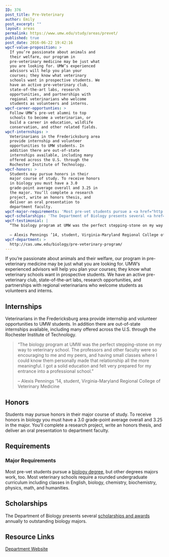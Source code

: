 ```yaml
---
ID: 376
post_title: Pre-Veterinary
author: Emily
post_excerpt: ""
layout: areas
permalink: https://www.umw.edu/study/areas/prevet/
published: true
post_date: 2016-06-22 19:42:16
wpcf-value-proposition: >
  If you’re passionate about animals and
  their welfare, our program in
  pre-veterinary medicine may be just what
  you are looking for. UMW’s experienced
  advisors will help you plan your
  courses; they know what veterinary
  schools want in prospective students. We
  have an active pre-veterinary club,
  state-of-the-art labs, research
  opportunities, and partnerships with
  regional veterinarians who welcome
  students as volunteers and interns.
wpcf-career-opportunties: >
  Follow UMW’s pre-vet alumni to top
  schools to become a veterinarian, or
  build a career in education, wildlife
  conservation, and other related fields.
wpcf-internships: >
  Veterinarians in the Fredericksburg area
  provide internship and volunteer
  opportunities to UMW students. In
  addition there are out-of-state
  internships available, including many
  offered across the U.S. through the
  Rochester Institute of Technology.
wpcf-honors: >
  Students may pursue honors in their
  major course of study. To receive honors
  in biology you must have a 3.0
  grade-point average overall and 3.25 in
  the major. You’ll complete a research
  project, write an honors thesis, and
  deliver an oral presentation to
  department faculty.
wpcf-major-requirements: 'Most pre-vet students pursue a <a href="http://cas.umw.edu/biology/">biology degree</a>, but other degrees majors work, too. Most veterinary schools require a rounded undergraduate curriculum including classes in English, biology, chemistry, biochemistry, physics, math, and humanities.'
wpcf-scholarships: 'The Department of Biology presents several <a href="http://cas.umw.edu/biology/awards-scholarships/">scholarships and awards</a> annually to outstanding biology majors.'
wpcf-testimonial: |
  “The biology program at UMW was the perfect stepping-stone on my way to veterinary school. The professors and other faculty were so encouraging to me and my peers, and having small classes where I could know them personally made that relationship all the more meaningful. I got a solid education and felt very prepared for my entrance into a professional school.”
  
  – Alexis Pennings ’14, student, Virginia-Maryland Regional College of Veterinary Medicine
wpcf-department: >
  http://cas.umw.edu/biology/pre-veterinary-program/
---
```


<!-- Types Custom Fields: -->

<!-- value-proposition -->
If you’re passionate about animals and their welfare, our program in pre-veterinary medicine may be just what you are looking for. UMW’s experienced advisors will help you plan your courses; they know what veterinary schools want in prospective students. We have an active pre-veterinary club, state-of-the-art labs, research opportunities, and partnerships with regional veterinarians who welcome students as volunteers and interns.
<!-- End value-proposition -->

<!-- internships -->
<h2>Internships</h2>Veterinarians in the Fredericksburg area provide internship and volunteer opportunities to UMW students. In addition there are out-of-state internships available, including many offered across the U.S. through the Rochester Institute of Technology.
<!-- End internships -->

<!-- testimonial -->
<blockquote class="program-testimonial">
  “The biology program at UMW was the perfect stepping-stone on my way to veterinary school. The professors and other faculty were so encouraging to me and my peers, and having small classes where I could know them personally made that relationship all the more meaningful. I got a solid education and felt very prepared for my entrance into a professional school.”

– Alexis Pennings ’14, student, Virginia-Maryland Regional College of Veterinary Medicine
</blockquote>
<!-- End testimonial -->

<!-- honors -->
<h2>Honors</h2>Students may pursue honors in their major course of study. To receive honors in biology you must have a 3.0 grade-point average overall and 3.25 in the major. You’ll complete a research project, write an honors thesis, and deliver an oral presentation to department faculty.
<!-- End honors -->

<!-- requirements -->
<h2>Requirements</h2>
<!-- major-requirements -->
<h3>Major Requirements</h3>Most pre-vet students pursue a <a href="http://cas.umw.edu/biology/">biology degree</a>, but other degrees majors work, too. Most veterinary schools require a rounded undergraduate curriculum including classes in English, biology, chemistry, biochemistry, physics, math, and humanities.
<!-- End major-requirements -->

<!-- End requirements -->

<!-- scholarships -->
<h2>Scholarships</h2>The Department of Biology presents several <a href="http://cas.umw.edu/biology/awards-scholarships/">scholarships and awards</a> annually to outstanding biology majors.
<!-- End scholarships -->

<!-- resource-links -->
<h2>Resource Links</h2>
<!-- department -->
<a href="http://cas.umw.edu/biology/pre-veterinary-program/" class="button">Department Website</a>
<!-- End department -->

<!-- End resource-links -->

<!-- End Types Custom Fields -->